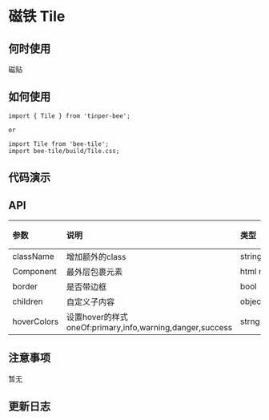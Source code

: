 # 磁铁 Tile

## 何时使用
磁贴

## 如何使用
```
import { Tile } from 'tinper-bee';

or

import Tile from 'bee-tile';
import bee-tile/build/Tile.css;

```

## 代码演示

## API
|参数|说明|类型|默认值|
|:---|:----|:---|:------|
|className|增加额外的class|string|''|
|Component|最外层包裹元素|html node|'div'|
|border|是否带边框|bool|true|
|children|自定义子内容|object/string/node|-|
|hoverColors|设置hover的样式 oneOf:primary,info,warning,danger,success|strng|-|

## 注意事项

暂无

## 更新日志